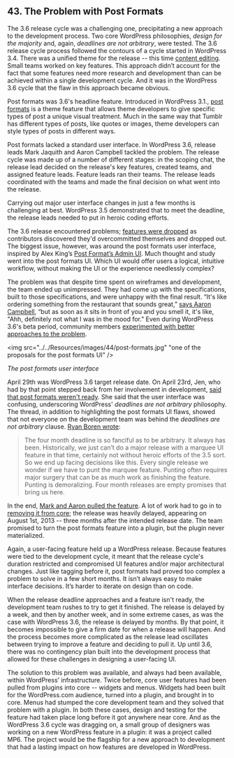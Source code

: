 ## 43. The Problem with Post Formats

The 3.6 release cycle was a challenging one, precipitating a new approach to the development process. Two core WordPress philosophies, _design for the majority_ and, again, _deadlines are not arbitrary_, were tested. The 3.6 release cycle process followed the contours of a cycle started in WordPress 3.4. There was a unified theme for the release -- this time [content editing](https://make.wordpress.org/core/2012/12/19/wordpress-3-6-cycle/). Small teams worked on key features. This approach didn’t account for the fact that some features need more research and development than can be achieved within a single development cycle. And it was in the WordPress 3.6 cycle that the flaw in this approach became obvious.

Post formats was 3.6's headline feature. Introduced in WordPress 3.1., [post formats](http://codex.wordpress.org/Post_Formats) is a theme feature that allows theme developers to give specific types of post a unique visual treatment. Much in the same way that Tumblr has different types of posts, like quotes or images, theme developers can style types of posts in different ways.	

Post formats lacked a standard user interface. In WordPress 3.6, release leads Mark Jaquith and Aaron Campbell tackled the problem. The release cycle was made up of a number of different stages: in the scoping chat, the release lead decided on the release's key features, created teams, and assigned feature leads. Feature leads ran their teams. The release leads coordinated with the teams and made the final decision on what went into the release.

Carrying out major user interface changes in just a few months is challenging at best. WordPress 3.5 demonstrated that to meet the deadline, the release leads needed to put in heroic coding efforts.

The 3.6 release encountered problems; [features were dropped](http://make.wordpress.org/core/2013/02/19/dropping-editorial-flow/) as contributors discovered they'd overcommitted themselves and dropped out. The biggest issue, however, was around the post formats user interface, inspired by  Alex King’s [Post Format’s Admin UI](http://alexking.org/blog/2011/10/25/wordpress-post-formats-admin-ui). Much thought and study went into the post formats UI. Which UI would offer users a logical, intuitive workflow, without making the UI or the experience needlessly complex?

The problem was that despite time spent on wireframes and development, the team ended up unimpressed. They had come up with the specifications, built to those specifications, and were unhappy with the final result. “It's like ordering something from the restaurant that sounds great,” [says Aaron Campbell](http://archive.wordpress.org/interviews/2014_06_05_Campbell.html#L71), “but as soon as it sits in front of you and you smell it, it's like, "Ahh, definitely not what I was in the mood for." Even during WordPress 3.6's beta period, community members [experimented with better approaches to the problem](http://ran.ge/2013/04/11/re-thinking-wordpress-post-format-ui-an-exercise/).	

<img src="../../Resources/images/44/post-formats.jpg" "one of the proposals for the post formats UI" />

*The post formats user interface*

April 29th was WordPress 3.6 target release date. On April 23rd, Jen, who had by that point stepped back from her involvement in development, [said that post formats weren't ready](http://make.wordpress.org/core/2013/04/23/post-formats-schedules-and-philosophy/). She said that the user interface was confusing, underscoring WordPress' _deadlines are not arbitrary_ philosophy. The thread, in addition to highlighting the post formats UI flaws, showed that not everyone on the development team was behind the _deadlines are not arbitrary_ clause. [Ryan Boren wrote](http://make.wordpress.org/core/2013/04/23/post-formats-schedules-and-philosophy/#comment-8523):

> The four month deadline is so fanciful as to be arbitrary. It always has been. Historically, we just can’t do a major release with a marquee UI feature in that time, certainly not without heroic efforts of the 3.5 sort. So we end up facing decisions like this. Every single release we wonder if we have to punt the marquee feature. Punting often requires major surgery that can be as much work as finishing the feature. Punting is demoralizing. Four month releases are empty promises that bring us here.	

In the end, [Mark and Aaron pulled the feature](http://make.wordpress.org/core/2013/05/29/post-formats-ui-is-exiting-core-will-live-as-a-plugin/). A lot of work had to go in to [removing it from core](https://core.trac.wordpress.org/ticket/24452); the release was heavily delayed, appearing on August 1st, 2013 -- three months after the intended release date. The team promised to turn the post formats feature into a plugin, but the plugin never materialized. 

Again, a user-facing feature held up a WordPress release. Because features were tied to the development cycle, it meant that the release cycle's duration restricted and compromised UI features and/or major architectural changes. Just like tagging before it, post formats had proved too complex a problem to solve in a few short months. It isn’t always easy to make interface decisions. It’s harder to iterate on design than on code. 

When the release deadline approaches and a feature isn't ready, the development team rushes to try to get it finished. The release is delayed by a week, and then by another week, and in some extreme cases, as was the case with WordPress 3.6, the release is delayed by months. By that point, it becomes impossible to give a firm date for when a release will happen. And the process becomes more complicated as the release lead oscillates between trying to improve a feature and deciding to pull it. Up until 3.6, there was no contingency plan built into the development process that allowed for these challenges in designing a user-facing UI. 

The solution to this problem was available, and always had been available, within WordPress’ infrastructure. Twice before, core user features had been pulled from plugins into core -- widgets and menus. Widgets had been built for the WordPress.com audience, turned into a plugin, and brought in to core. Menus had stumped the core development team and they solved that problem with a plugin. In both these cases, design and testing for the feature had taken place long before it got anywhere near core. And as the WordPress 3.6 cycle was dragging on, a small group of designers was working on a new WordPress feature in a plugin: it was a project called MP6. The project would be the flagship for a new approach to development that had a lasting impact on how features are developed in WordPress.

